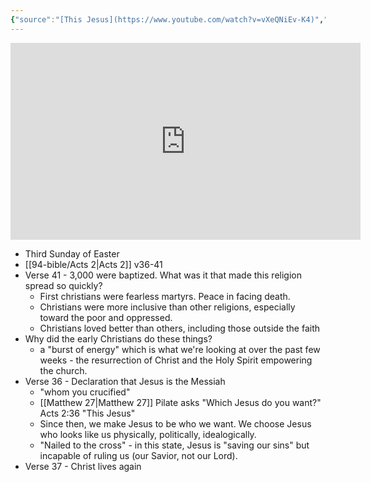 ```yaml
---
{"source":"[This Jesus](https://www.youtube.com/watch?v=vXeQNiEv-K4)","clipped":"2023-12-10","dg-publish":true,"grade":1,"context":"Personal","type":"Resource","status":"Evergreen","topic":["Sermon"],"dateCreated":"2023-12-10","sermonSeries":"2023 Easter","permalink":"/sermons/2023-12-10-this-jesus/","dgPassFrontmatter":true}
---
```



<iframe width="560" height="315" src="https://www.youtube-nocookie.com/embed/vXeQNiEv-K4" title="YouTube video player" frameborder="0" allow="accelerometer; autoplay; clipboard-write; encrypted-media; gyroscope; picture-in-picture" allowfullscreen></iframe>

* Third Sunday of Easter
* [[94-bible/Acts 2\|Acts 2]] v36-41
* Verse 41 - 3,000 were baptized. What was it that made this religion spread so quickly?
	* First christians were fearless martyrs. Peace in facing death.
	* Christians were more inclusive than other religions, especially toward the poor and oppressed.
	* Christians loved better than others, including those outside the faith
* Why did the early Christians do these things?
	* a "burst of energy" which is what we're looking at over the past few weeks - the resurrection of Christ and the Holy Spirit empowering the church.
* Verse 36 - Declaration that Jesus is the Messiah
	* "whom you crucified"
	* [[Matthew 27\|Matthew 27]] Pilate asks "Which Jesus do you want?" Acts 2:36 "This Jesus"
	* Since then, we make Jesus to be who we want. We choose Jesus who looks like us physically, politically, idealogically.
	* "Nailed to the cross" - in this state, Jesus is "saving our sins" but incapable of ruling us (our Savior, not our Lord).
* Verse 37 - Christ lives again
